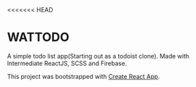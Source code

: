 <<<<<<< HEAD
# WATTODO

A simple todo list app(Starting out as a todoist clone). Made with Intermediate ReactJS, SCSS and Firebase.

This project was bootstrapped with [Create React App](https://github.com/facebook/create-react-app).

